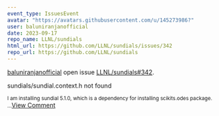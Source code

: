 ```yaml
---
event_type: IssuesEvent
avatar: "https://avatars.githubusercontent.com/u/145273986?"
user: baluniranjanofficial
date: 2023-09-17
repo_name: LLNL/sundials
html_url: https://github.com/LLNL/sundials/issues/342
repo_url: https://github.com/LLNL/sundials
---
```


<a href='https://github.com/baluniranjanofficial' target='_blank'>baluniranjanofficial</a> open issue <a href='https://github.com/LLNL/sundials/issues/342' target='_blank'>LLNL/sundials#342</a>.

<p>sundials/sundial.context.h not found</p><small>I am installing sundial 5.1.0, which is a dependency for installing scikits.odes package....</small><a href='https://github.com/LLNL/sundials/issues/342' target='_blank'>View Comment</a>